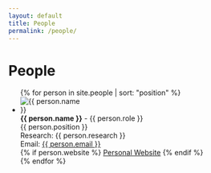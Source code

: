 ```yaml
---
layout: default
title: People
permalink: /people/
---
```


<h1>People</h1>

<ul>
  {% for person in site.people | sort: "position" %}
    <li>
      <img src="{{ person.photo }}" alt="{{ person.name }}" style="max-width:120px;"><br>
      <strong>{{ person.name }}</strong> - {{ person.role }}<br>
      {{ person.position }}<br>
      Research: {{ person.research }}<br>
      Email: <a href="mailto:{{ person.email }}">{{ person.email }}</a><br>
      {% if person.website %}
        <a href="{{ person.website }}" target="_blank">Personal Website</a>
      {% endif %}
    </li>
  {% endfor %}
</ul>
